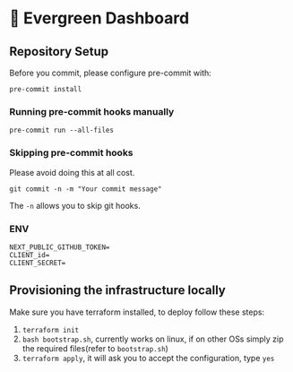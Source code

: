 # 🌲 Evergreen Dashboard

## Repository Setup

Before you commit, please configure pre-commit with:

`pre-commit install`

### Running pre-commit hooks manually

`pre-commit run --all-files`

### Skipping pre-commit hooks

Please avoid doing this at all cost.

`git commit -n -m "Your commit message"`

The `-n` allows you to skip git hooks.

### ENV

```
NEXT_PUBLIC_GITHUB_TOKEN=
CLIENT_id=
CLIENT_SECRET=
```
## Provisioning the infrastructure locally

Make sure you have terraform installed, to deploy follow these steps:

1. `terraform init`
2. `bash bootstrap.sh`, currently works on linux, if on other OSs simply zip the required files(refer to `bootstrap.sh`)
3. `terraform apply`, it will ask you to accept the configuration, type `yes`
